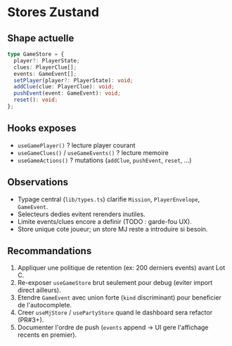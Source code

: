 ﻿# Stores Zustand

## Shape actuelle
```ts
type GameStore = {
  player?: PlayerState;
  clues: PlayerClue[];
  events: GameEvent[];
  setPlayer(player?: PlayerState): void;
  addClue(clue: PlayerClue): void;
  pushEvent(event: GameEvent): void;
  reset(): void;
};
```

## Hooks exposes
- `useGamePlayer()` ? lecture player courant
- `useGameClues()` / `useGameEvents()` ? lecture memoire
- `useGameActions()` ? mutations (`addClue`, `pushEvent`, `reset`, ...)

## Observations
- Typage central (`lib/types.ts`) clarifie `Mission`, `PlayerEnvelope`, `GameEvent`.
- Selecteurs dedies evitent rerenders inutiles.
- Limite events/clues encore a definir (TODO : garde-fou UX).
- Store unique cote joueur; un store MJ reste a introduire si besoin.

## Recommandations
1. Appliquer une politique de retention (ex: 200 derniers events) avant Lot C.
2. Re-exposer `useGameStore` brut seulement pour debug (eviter import direct ailleurs).
3. Etendre `GameEvent` avec union forte (`kind` discriminant) pour beneficier de l'autocomplete.
4. Creer `useMjStore` / `usePartyStore` quand le dashboard sera refactor (PR#3+).
5. Documenter l'ordre de push (`events` append -> UI gere l'affichage recents en premier).
